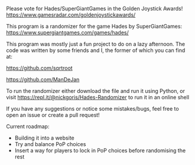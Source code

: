 Please vote for Hades/SuperGiantGames in the Golden Joystick Awards! https://www.gamesradar.com/goldenjoystickawards/

This program is a randomizer for the game Hades by SuperGiantGames: https://www.supergiantgames.com/games/hades/

This program was mostly just a fun project to do on a lazy afternoon. The code was written by some friends and I, the former of which you can find at:

https://github.com/sqrtroot

https://github.com/ManDeJan


To run the randomizer either download the file and run it using Python, or visit https://repl.it/@nickgoris/Hades-Randomizer to run it in an online shell

If you have any suggestions or notice some mistakes/bugs, feel free to open an issue or create a pull request!

Current roadmap:
- Building it into a website
- Try and balance PoP choices
- Insert a way for players to lock in PoP choices before randomising the rest
